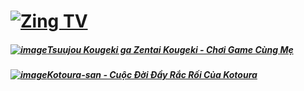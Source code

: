 # [![Zing TV](https://user-images.githubusercontent.com/75318518/141922817-7aaa752a-6880-4c79-87f1-5ad01bdda715.png)](https://admin1509.github.io/tv.zing.vn/)

##### [![image](https://user-images.githubusercontent.com/75318518/141867534-ab0ed77b-2c63-415e-9ea4-880028b8100b.png)](https://admin1509.github.io/tv.zing.vn/tsuujou-kougeki-ga-zentai-kougeki-choi-game-cung-me/)[Tsuujou Kougeki ga Zentai Kougeki - Chơi Game Cùng Mẹ](https://admin1509.github.io/tv.zing.vn/tsuujou-kougeki-ga-zentai-kougeki-choi-game-cung-me/)
##### [![image](https://user-images.githubusercontent.com/75318518/141948913-16514f84-2fed-4f0d-95b4-18a0fff2f3b8.png)](https://admin1509.github.io/tv.zing.vn/kotoura-san-cuoc-doi-day-rac-roi-cua-kotoura/)[Kotoura-san - Cuộc Đời Đầy Rắc Rối Của Kotoura](https://admin1509.github.io/tv.zing.vn/kotoura-san-cuoc-doi-day-rac-roi-cua-kotoura/)

